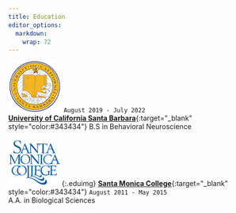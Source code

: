 ```yaml
---
title: Education
editor_options: 
  markdown: 
    wrap: 72
---
```


![](/images/UCSB_logo.png) `August 2019 - July 2022` <br>[**University
of California Santa Barbara**](https://www.ucsb.edu/){:target="\_blank"
style="color:#343434"} B.S in Behavioral Neuroscience

![](/images/SMC_logo.png){:.eduimg} [**Santa Monica
College**](https://www.smc.edu/){:target="\_blank"
style="color:#343434"} `August 2011 - May 2015` <br/> A.A. in Biological
Sciences

